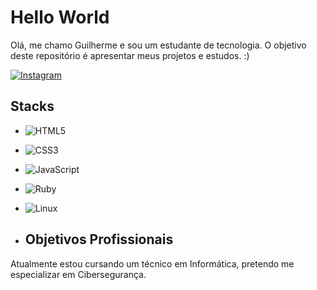 # Hello World

Olá, me chamo Guilherme e sou um estudante de tecnologia. O objetivo deste repositório é apresentar meus projetos e estudos. :)

[![Instagram](https://img.shields.io/badge/Instagram-E4405F?style=for-the-badge&logo=instagram&logoColor=white)](https://www.instagram.com/guihenriq.s)

## Stacks

- ![HTML5](https://img.shields.io/badge/HTML5-E34F26?style=for-the-badge&logo=html5&logoColor=white)
- ![CSS3](https://img.shields.io/badge/CSS3-1572B6?style=for-the-badge&logo=css3&logoColor=white)
- ![JavaScript](https://img.shields.io/badge/JavaScript-F7DF1E?style=for-the-badge&logo=javascript&logoColor=black)
- ![Ruby](https://img.shields.io/badge/Ruby-CC342D?style=for-the-badge&logo=ruby&logoColor=white)
- ![Linux](https://img.shields.io/badge/Linux-FCC624?style=for-the-badge&logo=linux&logoColor=black)

- ## Objetivos Profissionais

Atualmente estou cursando um técnico em Informática, pretendo me especializar em Cibersegurança.
